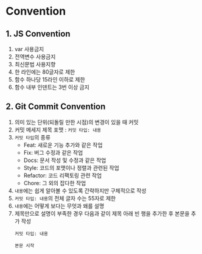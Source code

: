 # Convention

## 1. JS Convention

1. var 사용금지
2. 전역변수 사용금지
3. 최신문법 사용지향
4. 한 라인에는 80글자로 제한
5. 함수 하나당 15라인 이하로 제한
6. 함수 내부 인덴트는 3번 이상 금지

## 2. Git Commit Convention

1. 의미 있는 단위(되돌릴 만한 시점)의 변경이 있을 때 커밋
2. 커밋 메세지 제목 포맷 : `커밋 타입: 내용`
3. `커밋 타입`의 종류
    * Feat: 새로운 기능 추가와 같은 작업
    * Fix: 버그 수정과 같은 작업
    * Docs: 문서 작성 및 수정과 같은 작업
    * Style: 코드의 포맷이나 정렬과 관련된 작업
    * Refactor: 코드 리팩토링 관련 작업
    * Chore: 그 외의 잡다한 작업
4. `내용`에는 쉽게 알아볼 수 있도록 간략하지만 구체적으로 작성
5. `커밋 타입: 내용`의 전체 글자 수는 55자로 제한
6. `내용`에는 어떻게 보다는 무엇과 왜를 설명
7. 제목만으로 설명이 부족한 경우 다음과 같이 제목 아래 빈 행을 추가한 후 본문을 추가 작성
    ```
    커밋 타입: 내용

    본문 시작
    ```